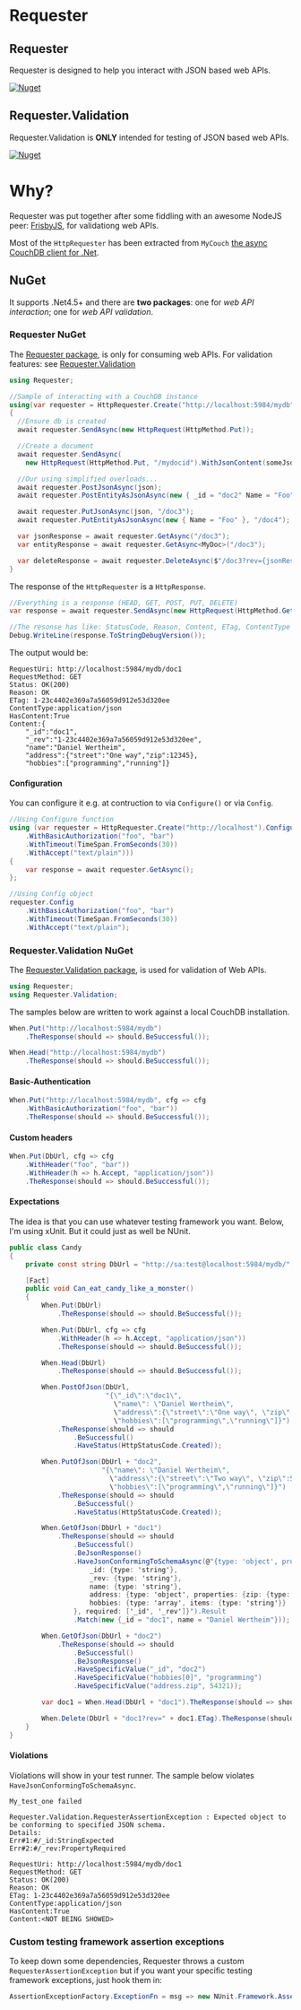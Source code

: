 # Requester
## Requester
Requester is designed to help you interact with JSON based web APIs.

[![Nuget](https://img.shields.io/nuget/v/requester.svg)](https://www.nuget.org/packages/requester/)

## Requester.Validation
Requester.Validation is **ONLY** intended for testing of JSON based web APIs.

[![Nuget](https://img.shields.io/nuget/v/requester.validation.svg)](https://www.nuget.org/packages/requester.validation/)

# Why?
Requester was put together after some fiddling with an awesome NodeJS peer: [FrisbyJS](http://frisbyjs.com/ "FrisbyJS"), for validationg web APIs.

Most of the `HttpRequester` has been extracted from `MyCouch` [the async CouchDB client for .Net](https://github.com/danielwertheim/mycouch).

## NuGet
It supports .Net4.5+ and there are **two packages**: one for *web API interaction*; one for *web API validation*.

### Requester NuGet
The [Requester package](https://www.nuget.org/packages/requester), is only for consuming web APIs. For validation features: see [Requester.Validation](https://www.nuget.org/packages/requester.validation)

```csharp
using Requester;
```

```csharp
//Sample of interacting with a CouchDB instance
using(var requester = HttpRequester.Create("http://localhost:5984/mydb"))
{
  //Ensure db is created
  await requester.SendAsync(new HttpRequest(HttpMethod.Put));

  //Create a document
  await requester.SendAsync(
    new HttpRequest(HttpMethod.Put, "/mydocid").WithJsonContent(someJson));

  //Our using simplified overloads...
  await requester.PostJsonAsync(json);
  await requester.PostEntityAsJsonAsync(new { _id = "doc2" Name = "Foo" });

  await requester.PutJsonAsync(json, "/doc3");
  await requester.PutEntityAsJsonAsync(new { Name = "Foo" }, "/doc4");

  var jsonResponse = await requester.GetAsync("/doc3");
  var entityResponse = await requester.GetAsync<MyDoc>("/doc3");

  var deleteResponse = await requester.DeleteAsync($"/doc3?rev={jsonResponse.ETag}");
}
```

The response of the `HttpRequester` is a `HttpResponse`.

```csharp
//Everything is a response (HEAD, GET, POST, PUT, DELETE)
var response = await requester.SendAsync(new HttpRequest(HttpMethod.Get, "/mydocid"));

//The resonse has like: StatusCode, Reason, Content, ETag, ContentType etc.
Debug.WriteLine(response.ToStringDebugVersion());
```

The output would be:

```
RequestUri: http://localhost:5984/mydb/doc1
RequestMethod: GET
Status: OK(200)
Reason: OK
ETag: 1-23c4402e369a7a56059d912e53d320ee
ContentType:application/json
HasContent:True
Content:{
    "_id":"doc1",
    "_rev":"1-23c4402e369a7a56059d912e53d320ee",
    "name":"Daniel Wertheim",
    "address":{"street":"One way","zip":12345},
    "hobbies":["programming","running"]}
```

#### Configuration
You can configure it e.g. at contruction to via `Configure()` or via `Config`.

```csharp
//Using Configure function
using (var requester = HttpRequester.Create("http://localhost").Configure(cfg => cfg
    .WithBasicAuthorization("foo", "bar")
    .WithTimeout(TimeSpan.FromSeconds(30))
    .WithAccept("text/plain")))
{
    var response = await requester.GetAsync();
};
```

```csharp
//Using Config object
requester.Config
    .WithBasicAuthorization("foo", "bar")
    .WithTimeout(TimeSpan.FromSeconds(30))
    .WithAccept("text/plain");
```

### Requester.Validation NuGet
The [Requester.Validation package](https://www.nuget.org/packages/requester.validation), is used for validation of Web APIs.

```csharp
using Requester;
using Requester.Validation;
```

The samples below are written to work against a local CouchDB installation.

```csharp
When.Put("http://localhost:5984/mydb")
    .TheResponse(should => should.BeSuccessful());

When.Head("http://localhost:5984/mydb")
    .TheResponse(should => should.BeSuccessful());
```

#### Basic-Authentication
```csharp
When.Put("http://localhost:5984/mydb", cfg => cfg
    .WithBasicAuthorization("foo", "bar"))
    .TheResponse(should => should.BeSuccessful());
```

#### Custom headers

```csharp
When.Put(DbUrl, cfg => cfg
    .WithHeader("foo", "bar"))
    .WithHeader(h => h.Accept, "application/json"))
    .TheResponse(should => should.BeSuccessful());
```

#### Expectations
The idea is that you can use whatever testing framework you want. Below, I'm using xUnit. But it could just as well be NUnit.

```csharp
public class Candy
{
    private const string DbUrl = "http://sa:test@localhost:5984/mydb/";

    [Fact]
    public void Can_eat_candy_like_a_monster()
    {
        When.Put(DbUrl)
            .TheResponse(should => should.BeSuccessful());

        When.Put(DbUrl, cfg => cfg
            .WithHeader(h => h.Accept, "application/json"))
            .TheResponse(should => should.BeSuccessful());

        When.Head(DbUrl)
            .TheResponse(should => should.BeSuccessful());

        When.PostOfJson(DbUrl,
                        "{\"_id\":\"doc1\",
                          \"name\": \"Daniel Wertheim\",
                          \"address\":{\"street\":\"One way\", \"zip\":12345},
                          \"hobbies\":[\"programming\",\"running\"]}")
            .TheResponse(should => should
                .BeSuccessful()
                .HaveStatus(HttpStatusCode.Created));

        When.PutOfJson(DbUrl + "doc2",
                       "{\"name\": \"Daniel Wertheim\",
                         \"address\":{\"street\":\"Two way\", \"zip\":54321},
                         \"hobbies\":[\"programming\",\"running\"]}")
            .TheResponse(should => should
                .BeSuccessful()
                .HaveStatus(HttpStatusCode.Created));

        When.GetOfJson(DbUrl + "doc1")
            .TheResponse(should => should
                .BeSuccessful()
                .BeJsonResponse()
                .HaveJsonConformingToSchemaAsync(@"{type: 'object', properties: {
                    _id: {type: 'string'},
                    _rev: {type: 'string'},
                    name: {type: 'string'},
                    address: {type: 'object', properties: {zip: {type: 'integer'}}},
                    hobbies: {type: 'array', items: {type: 'string'}}
                }, required: ['_id', '_rev']}").Result
                .Match(new {_id = "doc1", name = "Daniel Wertheim"}));

        When.GetOfJson(DbUrl + "doc2")
            .TheResponse(should => should
                .BeSuccessful()
                .BeJsonResponse()
                .HaveSpecificValue("_id", "doc2")
                .HaveSpecificValue("hobbies[0]", "programming")
                .HaveSpecificValue("address.zip", 54321));

        var doc1 = When.Head(DbUrl + "doc1").TheResponse(should => should.BeSuccessful());

        When.Delete(DbUrl + "doc1?rev=" + doc1.ETag).TheResponse(should => should.BeSuccessful());
    }
}
```

#### Violations
Violations will show in your test runner. The sample below violates `HaveJsonConformingToSchemaAsync`.

```
My_test_one failed

Requester.Validation.RequesterAssertionException : Expected object to be conforming to specified JSON schema.
Details:
Err#1:#/_id:StringExpected
Err#2:#/_rev:PropertyRequired

RequestUri: http://localhost:5984/mydb/doc1
RequestMethod: GET
Status: OK(200)
Reason: OK
ETag: 1-23c4402e369a7a56059d912e53d320ee
ContentType:application/json
HasContent:True
Content:<NOT BEING SHOWED>
```

### Custom testing framework assertion exceptions
To keep down some dependencies, Requester throws a custom `RequesterAssertionException` but if you want your specific testing framework exceptions, just hook them in:

```csharp
AssertionExceptionFactory.ExceptionFn = msg => new NUnit.Framework.AssertionException(msg);
```
